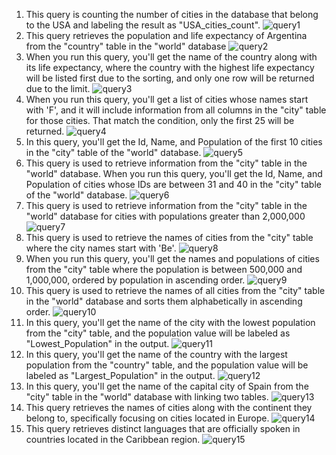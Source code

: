 1) This query is counting the number of cities in the database that belong to the USA and labeling the result as "USA_cities_count".
![query1](https://github.com/JiheneGouider/My-SQL-Project/assets/168087527/ddd8da22-ba0c-4cdf-a760-dda224f29ed9)
2)  This query retrieves the population and life expectancy of Argentina from the "country" table in the "world" database
![query2](https://github.com/JiheneGouider/My-SQL-Project/assets/168087527/cecc2c30-1346-42b4-804a-edf7db319d37)
3) When you run this query, you'll get the name of the country along with its life expectancy, where the country with the highest life expectancy will be listed first due to the sorting, and only one row will be returned due to the limit.
![query3](https://github.com/JiheneGouider/My-SQL-Project/assets/168087527/f2c105f7-274c-46dc-970f-a07392130479)
4) When you run this query, you'll get a list of cities whose names start with 'F', and it will include information from all columns in the "city" table for those cities. That match the condition, only the first 25 will be returned.
![query4](https://github.com/JiheneGouider/My-SQL-Project/assets/168087527/40c095f0-07f8-4beb-bca4-70c82be29dc0)
5) In this query, you'll get the Id, Name, and Population of the first 10 cities in the "city" table of the "world" database. 
![query5](https://github.com/JiheneGouider/My-SQL-Project/assets/168087527/f2c0148c-f59b-4737-9f04-6592e7f3ab17)
6) This query is used to retrieve information from the "city" table in the "world" database. When you run this query, you'll get the Id, Name, and Population of cities whose IDs are between 31 and 40 in the "city" table of the "world" database.
![query6](https://github.com/JiheneGouider/My-SQL-Project/assets/168087527/35f02268-a8f3-44f1-a7cb-c4e73255d326)
7) This query is used to retrieve information from the "city" table in the "world" database for cities with populations greater than 2,000,000
![query7](https://github.com/JiheneGouider/My-SQL-Project/assets/168087527/2af8e1ab-f31b-423b-abd7-fece4f06da6d)
8) This query is used to retrieve the names of cities from the "city" table where the city names start with 'Be'.
![query8](https://github.com/JiheneGouider/My-SQL-Project/assets/168087527/5314a27e-e623-4444-baa8-5d11bf20450b)
9) When you run this query, you'll get the names and populations of cities from the "city" table where the population is between 500,000 and 1,000,000, ordered by population in ascending order.
![query9](https://github.com/JiheneGouider/My-SQL-Project/assets/168087527/741adb0c-a6ae-41ac-9b50-9f35d29b40fe)
10) This query is used to retrieve the names of all cities from the "city" table in the "world" database and sorts them alphabetically in ascending order. 
![query10](https://github.com/JiheneGouider/My-SQL-Project/assets/168087527/484c67cf-6a8b-4b03-a5e1-09ecf311cd7e)
11) In this query, you'll get the name of the city with the lowest population from the "city" table, and the population value will be labeled as "Lowest_Population" in the output.
![query11](https://github.com/JiheneGouider/My-SQL-Project/assets/168087527/0ab65bfc-eab6-45c3-a8b8-d1c959db5446)
 12) In this query, you'll get the name of the country with the largest population from the "country" table, and the population value will be labeled as "Largest_Population" in the output.
![query12](https://github.com/JiheneGouider/My-SQL-Project/assets/168087527/a4b3e2bc-50f7-46d0-b760-99ac283120e0)
13) In this query, you'll get the name of the capital city of Spain from the "city" table in the "world" database with linking two tables.
![query13](https://github.com/JiheneGouider/My-SQL-Project/assets/168087527/68d1536f-2d71-4f6c-9fc1-5caba88c8c48)
14) This query retrieves the names of cities along with the continent they belong to, specifically focusing on cities located in Europe.
![query14](https://github.com/JiheneGouider/My-SQL-Project/assets/168087527/37c49753-1dfc-4eb5-8ca2-3196d1c93e75)
15) This query retrieves distinct languages that are officially spoken in countries located in the Caribbean region.
![query15](https://github.com/JiheneGouider/My-SQL-Project/assets/168087527/a261995a-eb67-4c30-9856-9572bd418876)
